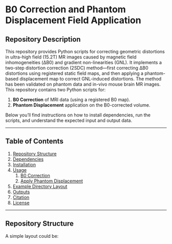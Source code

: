 # B0 Correction and Phantom Displacement Field Application
## Repository Description

This repository provides Python scripts for correcting geometric distortions in ultra-high field (15.2T) MR images caused by magnetic field inhomogeneities (ΔB0) and gradient non-linearities (GNL). It implements a two-step distortion correction (2SDC) method—first correcting ΔB0 distortions using registered static field maps, and then applying a phantom-based displacement map to correct GNL-induced distortions. The method has been validated on phantom data and in-vivo mouse brain MR images.
This repository contains two Python scripts for:
1. **B0 Correction** of MRI data (using a registered B0 map).
2. **Phantom Displacement** application on the B0-corrected volume.

Below you’ll find instructions on how to install dependencies, run the scripts, and understand the expected input and output data.

---

## Table of Contents
1. [Repository Structure](#repository-structure)
2. [Dependencies](#dependencies)
3. [Installation](#installation)
4. [Usage](#usage)
   1. [B0 Correction](#1-b0-correction)
   2. [Apply Phantom Displacement](#2-apply-phantom-displacement)
5. [Example Directory Layout](#example-directory-layout)
6. [Outputs](#outputs)
7. [Citation](#citation)
8. [License](#license)

---

## Repository Structure

A simple layout could be:

